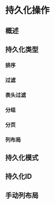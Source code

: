 # 持久化操作

## 概述

## 持久化类型

### 排序

### 过滤

### 表头过滤

### 分组

### 分页

### 列布局

## 持久化模式

## 持久化ID

## 手动列布局
